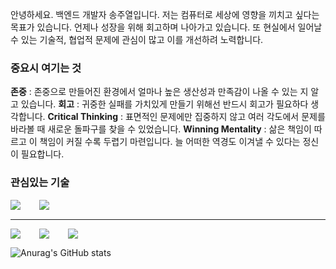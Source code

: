 안녕하세요. 백엔드 개발자 송주열입니다.
저는 컴퓨터로 세상에 영향을 끼치고 싶다는 목표가 있습니다.
언제나 성장을 위해 회고하며 나아가고 있습니다.
또 현실에서 일어날 수 있는 기술적, 협업적 문제에 관심이 많고 이를 개선하려 노력합니다.
<br>

### 중요시 여기는 것
**존중** : 존중으로 만들어진 환경에서 얼마나 높은 생산성과 만족감이 나올 수 있는 지 알고 있습니다.
**회고** : 귀중한 실패를 가치있게 만들기 위해선 반드시 회고가 필요하다 생각합니다.
**Critical Thinking** : 표면적인 문제에만 집중하지 않고 여러 각도에서 문제를 바라볼 때 새로운 돌파구를 찾을 수 있었습니다.
**Winning Mentality** : 삶은 책임이 따르고 이 책임이 커질 수록 두렵기 마련입니다. 늘 어떠한 역경도 이겨낼 수 있다는 정신이 필요합니다.
<br>

### 관심있는 기술
<div style="display:flex;gap:30px;flex-wrap:wrap;">
	<img src="https://img.shields.io/badge/Kotlin-7F52FF?style=for-the-badge&logo=Kotlin&logoColor=white">
	<img src="https://img.shields.io/badge/SpringBoot-6DB33F?style=for-the-badge&logo=SpringBoot&logoColor=white">
	<br>
</div>

---
<div style="display:flex;gap:30px;flex-wrap:wrap;">
	<a href="https://velog.io/@ziggy_stardust/posts" target="_blank"><img src="https://img.shields.io/badge/BLOG-B3D2D5?style=flat&logo=velog&logoColor=#20C997"/>
	<a href="https://unagi-zoso.tistory.com/" target="_blank"><img src="https://img.shields.io/badge/BLOG-B3D2D5?style=flat&logo=tistory&logoColor=FF3200"/>
	<a><img src="https://img.shields.io/badge/Unagi.zoso@gmail.com-C61548?style=flat&logo=gmail&logoColor=EEEEEE"/>
</div>
      
![Anurag's GitHub stats](https://github-readme-stats.vercel.app/api?username=unagi-zoso&show_icons=true&theme=radical)
<!--[![Solved.ac Profile](http://mazassumnida.wtf/api/v2/generate_badge?boj=unagi_zoso)](https://solved.ac/unagi_zoso/)-->

<!--[![An image of @unagizoso's Holopin badges, which is a link to view their full Holopin profile](https://holopin.me/unagizoso)](https://holopin.io/@unagizoso)-->
